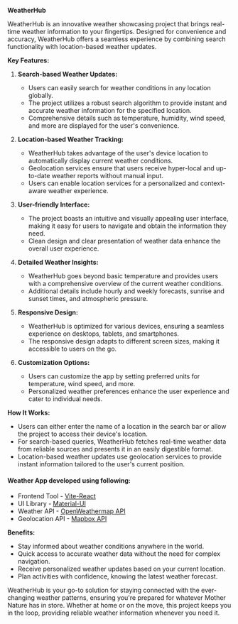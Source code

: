 **WeatherHub**

WeatherHub is an innovative weather showcasing project that brings real-time weather information to your fingertips. Designed for convenience and accuracy, WeatherHub offers a seamless experience by combining search functionality with location-based weather updates.

**Key Features:**

1. **Search-based Weather Updates:**
   - Users can easily search for weather conditions in any location globally.
   - The project utilizes a robust search algorithm to provide instant and accurate weather information for the specified location.
   - Comprehensive details such as temperature, humidity, wind speed, and more are displayed for the user's convenience.

2. **Location-based Weather Tracking:**
   - WeatherHub takes advantage of the user's device location to automatically display current weather conditions.
   - Geolocation services ensure that users receive hyper-local and up-to-date weather reports without manual input.
   - Users can enable location services for a personalized and context-aware weather experience.

3. **User-friendly Interface:**
   - The project boasts an intuitive and visually appealing user interface, making it easy for users to navigate and obtain the information they need.
   - Clean design and clear presentation of weather data enhance the overall user experience.

4. **Detailed Weather Insights:**
   - WeatherHub goes beyond basic temperature and provides users with a comprehensive overview of the current weather conditions.
   - Additional details include hourly and weekly forecasts, sunrise and sunset times, and atmospheric pressure.

5. **Responsive Design:**
   - WeatherHub is optimized for various devices, ensuring a seamless experience on desktops, tablets, and smartphones.
   - The responsive design adapts to different screen sizes, making it accessible to users on the go.

6. **Customization Options:**
   - Users can customize the app by setting preferred units for temperature, wind speed, and more.
   - Personalized weather preferences enhance the user experience and cater to individual needs.

**How It Works:**

- Users can either enter the name of a location in the search bar or allow the project to access their device's location.
- For search-based queries, WeatherHub fetches real-time weather data from reliable sources and presents it in an easily digestible format.
- Location-based weather updates use geolocation services to provide instant information tailored to the user's current position.

#### Weather App developed using following:

- Frontend Tool - [Vite-React](https://vitejs.dev/)
- UI Library - [Material-UI](https://mui.com/)
- Weather API - [OpenWeathermap API](https://openweathermap.org/api/)
- Geolocation API - [Mapbox API](https://docs.mapbox.com/api/overview/)

**Benefits:**

- Stay informed about weather conditions anywhere in the world.
- Quick access to accurate weather data without the need for complex navigation.
- Receive personalized weather updates based on your current location.
- Plan activities with confidence, knowing the latest weather forecast.

WeatherHub is your go-to solution for staying connected with the ever-changing weather patterns, ensuring you're prepared for whatever Mother Nature has in store. Whether at home or on the move, this project keeps you in the loop, providing reliable weather information whenever you need it.
